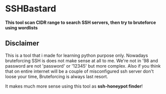 # SSHBastard
**This tool scan CIDR range to search SSH servers, then try to bruteforce using wordlists**

## Disclaimer

This is a tool that i made for learning python purpose only. Nowadays bruteforcing SSH is does not make sense at all to me. We're not in '98 and password are not 'password' or '12345' but more complex. Also if you think that on entire internet will be a couple of misconfigured ssh server don't loose your time, Bruteforcing is always last resort.

It makes much more sense using this tool as **ssh-honeypot finder**! 
